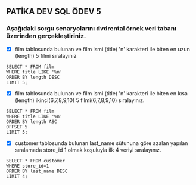## PATİKA DEV SQL ÖDEV 5
### Aşağıdaki sorgu senaryolarını dvdrental örnek veri tabanı üzerinden gerçekleştiriniz.

- [x] film tablosunda bulunan ve film ismi (title) 'n' karakteri ile biten en uzun (length) 5 filmi sıralayınız
```
SELECT * FROM film
WHERE title LIKE '%n'
ORDER BY length DESC
LIMIT 5;
```

- [x] film tablosunda bulunan ve film ismi (title) 'n' karakteri ile biten en kısa (length) ikinci(6,7,8,9,10) 5 filmi(6,7,8,9,10) sıralayınız.

```
SELECT * FROM film
WHERE title LIKE '%n'
ORDER BY length ASC
OFFSET 5
LIMIT 5;
```

- [x] customer tablosunda bulunan last_name sütununa göre azalan yapılan sıralamada store_id 1 olmak koşuluyla ilk 4 veriyi sıralayınız.

```
SELECT * FROM customer
WHERE store_id=1
ORDER BY last_name DESC
LIMIT 4;

```
